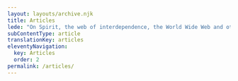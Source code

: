 ```yaml
---
layout: layouts/archive.njk
title: Articles
lede: "On Spirit, the web of interdependence, the World Wide Web and other media. Also subscribe the [RSS feed](/feed/rss.xml) and join the [newsletter](http://eepurl.com/gNzLRz)."
subContentType: article
translationKey: articles
eleventyNavigation:
  key: Articles
  order: 2
permalink: /articles/
---
```

